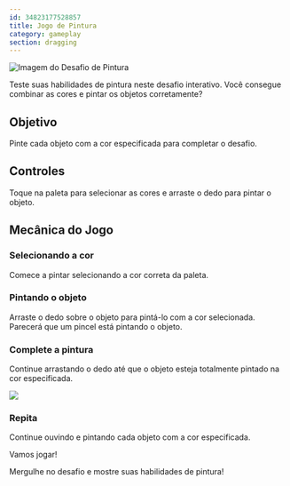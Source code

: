 ```yaml
---
id: 34823177528857
title: Jogo de Pintura
category: gameplay
section: dragging
---
```

![Imagem do Desafio de Pintura](https://help.studycat.com/hc/article_attachments/34823177517721)

Teste suas habilidades de pintura neste desafio interativo. Você consegue combinar as cores e pintar os objetos corretamente?

## Objetivo

Pinte cada objeto com a cor especificada para completar o desafio.

## Controles

Toque na paleta para selecionar as cores e arraste o dedo para pintar o objeto.

## Mecânica do Jogo

### Selecionando a cor

Comece a pintar selecionando a cor correta da paleta.

### Pintando o objeto

Arraste o dedo sobre o objeto para pintá-lo com a cor selecionada. Parecerá que um pincel está pintando o objeto.

### Complete a pintura

Continue arrastando o dedo até que o objeto esteja totalmente pintado na cor especificada.

![](https://help.studycat.com/hc/article_attachments/34967665665945)

### Repita

Continue ouvindo e pintando cada objeto com a cor especificada.

Vamos jogar!

Mergulhe no desafio e mostre suas habilidades de pintura!

